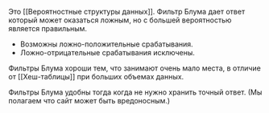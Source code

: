 Это [[Вероятностные структуры данных]]. Фильтр Блума дает ответ который может оказаться ложным, но с большей вероятностью является правильным. 

- Возможны ложно-положительные срабатывания.
- Ложно-отрицательные срабатывания исключены.

Фильтры Блума хороши тем, что занимают очень мало места, в отличие от [[Хеш-таблицы]] при больших объемах данных.

Фильтры Блума удобны тогда когда не нужно хранить точный ответ. (Мы полагаем что сайт может быть вредоносным.)